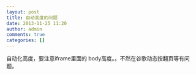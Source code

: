 ```yaml
---
layout: post
title: 自动高度的问题
date: 2013-11-25 11:20
author: admin
comments: true
categories: []
---
```

自动化高度，要注意iframe里面的 body高度。。不然在谷歌动态按翻页等有问题。
